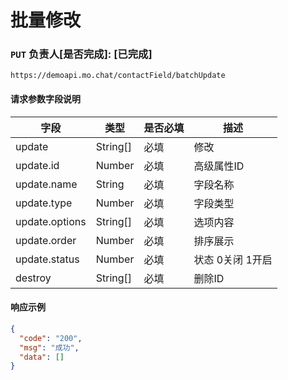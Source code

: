 # 批量修改
### `PUT`  负责人[是否完成]: [已完成]
```
https://demoapi.mo.chat/contactField/batchUpdate
```

#### 请求参数字段说明

| 字段  | 类型 | 是否必填 | 描述|
| ------------- | ------------- | ------------------ | ------------------ |
| update  | String[]  | 必填 | 修改 |
| update.id  | Number  | 必填 | 高级属性ID |
| update.name  | String  | 必填 | 字段名称 |
| update.type  | Number  | 必填 | 字段类型 |
| update.options  | String[]  | 必填 | 选项内容 |
| update.order  | Number  | 必填 | 排序展示 |
| update.status  | Number  | 必填 | 状态 0关闭 1开启 |
| destroy  | String[]  | 必填 | 删除ID |


#### 响应示例

```json
{
  "code": "200",
  "msg": "成功",
  "data": []
}
```
